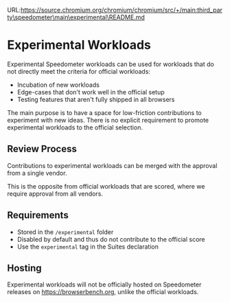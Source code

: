 URL:https://source.chromium.org/chromium/chromium/src/+/main:third_party\speedometer\main\experimental\README.md
# Experimental Workloads

Experimental Speedometer workloads can be used for workloads that do not
directly meet the criteria for official workloads:

-   Incubation of new workloads
-   Edge-cases that don't work well in the official setup
-   Testing features that aren't fully shipped in all browsers

The main purpose is to have a space for low-friction contributions to
experiment with new ideas. There is no explicit requirement to promote
experimental workloads to the official selection.

## Review Process

Contributions to experimental workloads can be merged with the approval from a
single vendor.

This is the opposite from official workloads that are scored, where we require
approval from all vendors.

## Requirements

-   Stored in the `/experimental` folder
-   Disabled by default and thus do not contribute to the official score
-   Use the `experimental` tag in the Suites declaration

## Hosting

Experimental workloads will not be officially hosted on Speedometer releases on
<https://browserbench.org>, unlike the official workloads.
